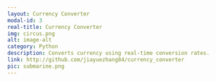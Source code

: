 ```yaml
---
layout: Currency Converter
modal-id: 3
real-title: Currency Converter
img: circus.png
alt: image-alt
category: Python
description: Converts currency using real-time conversion rates. 
link: http://github.com/jiayuezhang84/currency_converter
pic: submarine.png
---
```

